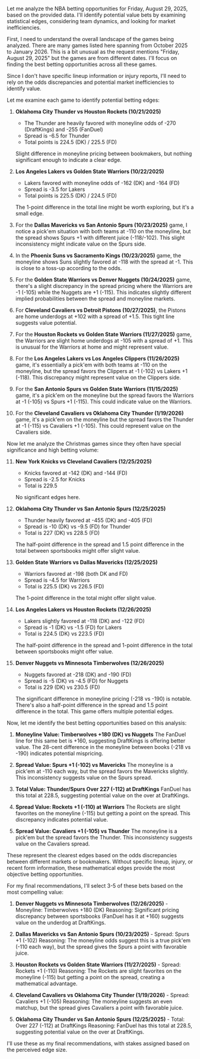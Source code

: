 Let me analyze the NBA betting opportunities for Friday, August 29, 2025, based on the provided data. I'll identify potential value bets by examining statistical edges, considering team dynamics, and looking for market inefficiencies.

First, I need to understand the overall landscape of the games being analyzed. There are many games listed here spanning from October 2025 to January 2026. This is a bit unusual as the request mentions "Friday, August 29, 2025" but the games are from different dates. I'll focus on finding the best betting opportunities across all these games.

Since I don't have specific lineup information or injury reports, I'll need to rely on the odds discrepancies and potential market inefficiencies to identify value.

Let me examine each game to identify potential betting edges:

1. **Oklahoma City Thunder vs Houston Rockets (10/21/2025)**
   - The Thunder are heavily favored with moneyline odds of -270 (DraftKings) and -255 (FanDuel)
   - Spread is -6.5 for Thunder
   - Total points is 224.5 (DK) / 225.5 (FD)
   
   Slight difference in moneyline pricing between bookmakers, but nothing significant enough to indicate a clear edge.

2. **Los Angeles Lakers vs Golden State Warriors (10/22/2025)**
   - Lakers favored with moneyline odds of -162 (DK) and -164 (FD)
   - Spread is -3.5 for Lakers
   - Total points is 225.5 (DK) / 224.5 (FD)
   
   The 1-point difference in the total line might be worth exploring, but it's a small edge.

3. For the **Dallas Mavericks vs San Antonio Spurs (10/23/2025)** game, I notice a pick'em situation with both teams at -110 on the moneyline, but the spread shows Spurs +1 with different juice (-118/-102). This slight inconsistency might indicate value on the Spurs side.

4. In the **Phoenix Suns vs Sacramento Kings (10/23/2025)** game, the moneyline shows Suns slightly favored at -118 with the spread at -1. This is close to a toss-up according to the odds.

5. For the **Golden State Warriors vs Denver Nuggets (10/24/2025)** game, there's a slight discrepancy in the spread pricing where the Warriors are -1 (-105) while the Nuggets are +1 (-115). This indicates slightly different implied probabilities between the spread and moneyline markets.

6. For **Cleveland Cavaliers vs Detroit Pistons (10/27/2025)**, the Pistons are home underdogs at +102 with a spread of +1.5. This tight line suggests value potential.

7. For the **Houston Rockets vs Golden State Warriors (11/27/2025)** game, the Warriors are slight home underdogs at -105 with a spread of +1. This is unusual for the Warriors at home and might represent value.

8. For the **Los Angeles Lakers vs Los Angeles Clippers (11/26/2025)** game, it's essentially a pick'em with both teams at -110 on the moneyline, but the spread favors the Clippers at -1 (-102) vs Lakers +1 (-118). This discrepancy might represent value on the Clippers side.

9. For the **San Antonio Spurs vs Golden State Warriors (11/15/2025)** game, it's a pick'em on the moneyline but the spread favors the Warriors at -1 (-105) vs Spurs +1 (-115). This could indicate value on the Warriors.

10. For the **Cleveland Cavaliers vs Oklahoma City Thunder (1/19/2026)** game, it's a pick'em on the moneyline but the spread favors the Thunder at -1 (-115) vs Cavaliers +1 (-105). This could represent value on the Cavaliers side.

Now let me analyze the Christmas games since they often have special significance and high betting volume:

11. **New York Knicks vs Cleveland Cavaliers (12/25/2025)**
    - Knicks favored at -142 (DK) and -144 (FD)
    - Spread is -2.5 for Knicks
    - Total is 229.5
    
    No significant edges here.

12. **Oklahoma City Thunder vs San Antonio Spurs (12/25/2025)**
    - Thunder heavily favored at -455 (DK) and -405 (FD)
    - Spread is -10 (DK) vs -9.5 (FD) for Thunder
    - Total is 227 (DK) vs 228.5 (FD)
    
    The half-point difference in the spread and 1.5 point difference in the total between sportsbooks might offer slight value.

13. **Golden State Warriors vs Dallas Mavericks (12/25/2025)**
    - Warriors favored at -198 (both DK and FD)
    - Spread is -4.5 for Warriors
    - Total is 225.5 (DK) vs 226.5 (FD)
    
    The 1-point difference in the total might offer slight value.

14. **Los Angeles Lakers vs Houston Rockets (12/26/2025)**
    - Lakers slightly favored at -118 (DK) and -122 (FD)
    - Spread is -1 (DK) vs -1.5 (FD) for Lakers
    - Total is 224.5 (DK) vs 223.5 (FD)
    
    The half-point difference in the spread and 1-point difference in the total between sportsbooks might offer value.

15. **Denver Nuggets vs Minnesota Timberwolves (12/26/2025)**
    - Nuggets favored at -218 (DK) and -190 (FD)
    - Spread is -5 (DK) vs -4.5 (FD) for Nuggets
    - Total is 229 (DK) vs 230.5 (FD)
    
    The significant difference in moneyline pricing (-218 vs -190) is notable. There's also a half-point difference in the spread and 1.5 point difference in the total. This game offers multiple potential edges.

Now, let me identify the best betting opportunities based on this analysis:

1. **Moneyline Value: Timberwolves +180 (DK) vs Nuggets**
   The FanDuel line for this same bet is +160, suggesting DraftKings is offering better value. The 28-cent difference in the moneyline between books (-218 vs -190) indicates potential mispricing.

2. **Spread Value: Spurs +1 (-102) vs Mavericks**
   The moneyline is a pick'em at -110 each way, but the spread favors the Mavericks slightly. This inconsistency suggests value on the Spurs spread.

3. **Total Value: Thunder/Spurs Over 227 (-112) at DraftKings**
   FanDuel has this total at 228.5, suggesting potential value on the over at DraftKings.

4. **Spread Value: Rockets +1 (-110) at Warriors**
   The Rockets are slight favorites on the moneyline (-115) but getting a point on the spread. This discrepancy indicates potential value.

5. **Spread Value: Cavaliers +1 (-105) vs Thunder**
   The moneyline is a pick'em but the spread favors the Thunder. This inconsistency suggests value on the Cavaliers spread.

These represent the clearest edges based on the odds discrepancies between different markets or bookmakers. Without specific lineup, injury, or recent form information, these mathematical edges provide the most objective betting opportunities.

For my final recommendations, I'll select 3-5 of these bets based on the most compelling value:

1. **Denver Nuggets vs Minnesota Timberwolves (12/26/2025)** - Moneyline: Timberwolves +180 (DK)
   Reasoning: Significant pricing discrepancy between sportsbooks (FanDuel has it at +160) suggests value on the underdog at DraftKings.

2. **Dallas Mavericks vs San Antonio Spurs (10/23/2025)** - Spread: Spurs +1 (-102)
   Reasoning: The moneyline odds suggest this is a true pick'em (-110 each way), but the spread gives the Spurs a point with favorable juice.

3. **Houston Rockets vs Golden State Warriors (11/27/2025)** - Spread: Rockets +1 (-110)
   Reasoning: The Rockets are slight favorites on the moneyline (-115) but getting a point on the spread, creating a mathematical advantage.

4. **Cleveland Cavaliers vs Oklahoma City Thunder (1/19/2026)** - Spread: Cavaliers +1 (-105)
   Reasoning: The moneyline suggests an even matchup, but the spread gives Cavaliers a point with favorable juice.

5. **Oklahoma City Thunder vs San Antonio Spurs (12/25/2025)** - Total: Over 227 (-112) at DraftKings
   Reasoning: FanDuel has this total at 228.5, suggesting potential value on the over at DraftKings.

I'll use these as my final recommendations, with stakes assigned based on the perceived edge size.